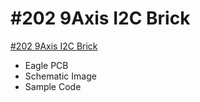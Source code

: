# #202 9Axis I2C Brick

[#202 9Axis I2C Brick](http://fabo.io/202.html)

- Eagle PCB
- Schematic Image
- Sample Code